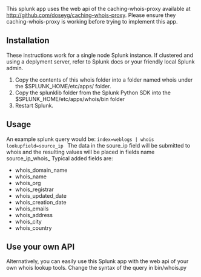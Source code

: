 This splunk app uses the web api of the caching-whois-proxy available at http://github.com/doseyg/caching-whois-proxy.
Please ensure they caching-whois-proxy is working before trying to implement this app. 

## Installation
These instructions work for a single node Splunk instance. If clustered and using a deplyment server, refer to Splunk docs or your friendly local Splunk admin.
1. Copy the contents of this whois folder into a folder named whois under the $SPLUNK_HOME/etc/apps/ folder. 
2. Copy the splunklib folder from the Splunk Python SDK into the $SPLUNK_HOME/etc/apps/whois/bin folder
3. Restart Splunk.

## Usage
An example splunk query would be:
`index=weblogs | whois lookupfield=source_ip `
The data in the soure_ip field will be submitted to whois and the resulting values will be placed in fields name source_ip_whois_<something>
Typical added fields are:
- whois_domain_name
- whois_name
- whois_org
- whois_registrar
- whois_updated_date
- whois_creation_date
- whois_emails
- whois_address
- whois_city
- whois_country

## Use your own API
Alternatively, you can easily use this Splunk app with the web api of your own whois lookup tools. Change the syntax of the query in bin/whois.py
